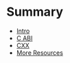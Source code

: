 # Summary

- [Intro](./intro.md)
- [C ABI](./c-abi.md)
- [CXX](./cxx.md)
- [More Resources](./resources.md)